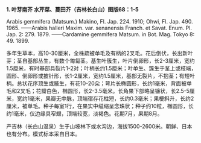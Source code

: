 **1. 叶芽南芥 水芹菜、蔓田芥（吉林长白山）图版68：1-5**

Arabis gemmifera (Matsum.) Makino, Fl. Jap. 224. 1910; Ohwi, Fl. Jap. 490. 1965. ——Arabis halleri Maxim. var. senanensis Franch. et Savat. Enum. Pl. Jap. 2: 279. 1879. ——Cardamine gemmifera Matsum. in Bot. Mag. Tokyo 8: 49. 1899.

多年生草本，高10-30厘米，全株疏被单毛及有柄的2叉毛。花后倒伏，长出新叶芽；茎自基部丛生，有数个匍匐茎。基生叶簇生，叶片倒卵形，长2-3厘米，宽约1.5厘米，有时基部具裂片1-2对；叶柄长约1.5厘米；叶单生、簇生于茎上或枝端，圆形、倒卵形或披针形，长1-2厘米，宽约1.5厘米，基部无裂片，不抱茎；有短叶柄。总状花序顶生或腋生，有花10-20朵；萼片长椭圆形，长约1毫米，背面被单毛和2叉毛；花瓣白色，椭圆形，长2-3.5毫米。长角果下部略呈镰状，长2.5-5厘米，宽约1毫米，果瓣无中脉，顶端宿存花柱短，长约0.3毫米；果梗斜升，长约2厘米，被单毛。种子每室1行，在果实中缢缩呈念珠状；种子约10粒，椭圆形，长约1毫米，仅边缘具窄翅，顶端较宽，淡褐色。花期7月，果期8月。

产吉林（长白山温泉）生于山坡林下或水沟边，海拔1500-2600米。朝鲜、日本也有分布。模式标本采自日本。
